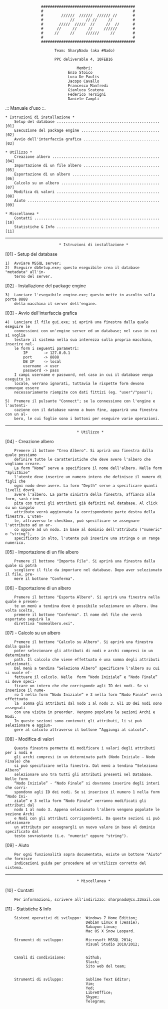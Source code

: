                             
                    ##########################################
                    #                                        #
                    #        //////  //////  ////// //       #
                    #            //     // //     //         #
                    #       /////  /////  //     //  //      #
                    #      //     //     //     //////       #
                    #     //     //     //////     //        #
                    #                                        #
                    ##########################################

                          Team: SharpNado (aka #Nado)

                          PPC deliverable 4, 10FEB16

                                    Membri:     
                                Enzo Stoico
                                Luca De Paulis
                                Jacopo Cavallo
                                Francesco Manfredi
                                Gianluca Scatena
                                Federico Tersigni
                                Daniele Campli

 
 .:: Manuale d'uso ::.

    * Istruzioni di installazione *
        Setup del database .............................................. [01]
        Esecuzione del package engine ................................... [02]
        Avvio dell'interfaccia grafica .................................. [03]

    * Utilizzo *
        Creazione albero ................................................ [04]
        Importazione di un file albero .................................. [05]
        Esportazione di un albero ....................................... [06]
        Calcolo su un albero ............................................ [07]
        Modifica di valori .............................................. [08]
        Aiuto ........................................................... [09]

    * Miscellanea *
        Contatti ........................................................ [10]
        Statistiche & Info .............................................. [11]


-------------------------------------------------------------------------------------

                            * Istruzioni di installazione *


[01] - Setup del database

    1)  Avviare MSSQL server;
    2)  Eseguire dbSetup.exe; questo eseguibile crea il database "metadata" all'in-
        terno del server.



[02] - Installazione del package engine

    3)  Lanciare l'eseguibile engine.exe; questo mette in ascolto sulla porta 8888
        della macchina il server dell'engine.



[03] - Avvio dell'interfaccia grafica

    4)  Lanciare il file gui.exe; si aprirà una finestra dalla quale eseguire le
        connessioni con un'engine server ed un database; nel caso in cui si voglia
        testare il sistema nella sua interezza sulla propria macchina, inserire nel-
        le form i seguenti parametri:
            IP       -> 127.0.0.1
            port     -> 8888
            DB IP    -> local
            username -> user
            password -> pass
        I campi username e password, nel caso in cui il database venga eseguito in
        locale, verrano ignorati, tuttavia le rispette form devono comunque essere
        necessariamente riempite con dati fittizi (eg. "user"/"pass");
        
    5)  Premere il pulsante "Connect"; se la connessione con l'engine e l'autenti-
        cazione con il database vanno a buon fine, apparirà una finestra con un al-
        bero, le cui foglie sono i bottoni per eseguire varie operazioni.

-------------------------------------------------------------------------------------

                                    * Utilizzo *
                                    
[04] - Creazione albero
    
        Premere il bottone "Crea Albero". Si aprirà una finestra dalla quale possiamo
        definire tutte le caratteristiche che deve avere l'albero che vogliamo creare.
        La form “Nome” serve a specificare il nome dell'albero. Nella form "SplitSize"
        l'utente deve inserire un numero intero che definisce il numero di figli che 
        ogni nodo deve avere. La form "Depth" serve a specificare quanti livelli dovrà
        avere l'albero. La parte sinistra della finestra, affianco alle form, sarà riem-
        pita con tutti gli attributi già definiti nel database. Al click su un singolo
        attributo verrà aggiornata la corrispondente parte destra della finestra. L'uten-
        te, attraverso le checkbox, può specificare se assegnare l'attributo ad un ar-
        co oppure ad un nodo. In base al dominio dell'attributo ("numeric" o "string"),
        specificato in alto, l'utente può inserire una stringa o un range numerico.


[05] - Importazione di un file albero
        
        Premere il bottone "Importa File". Si aprirà una finestra dalla quale si potrà
        scegliere il file da importare nel database. Dopo aver selezionato il file, pre-
        mere il bottone "Conferma".


[06] - Esportazione di un albero
        
        Premere il bottone "Esporta Albero". Si aprirà una finestra nella quale è presen-
        te un menù a tendina dove è possibile selezionare un albero. Una volta scelto,
        premere il bottone "Conferma". Il nome del file che verrà esportato seguirà la
        direttiva "nomealbero.exi".


[07] - Calcolo su un albero
        
        Premere il bottone "Calcolo su Albero". Si aprirà una finestra dalla quale
        poter selezionare gli attributi di nodi e archi compresi in un determinato
        path. Il calcolo che viene effettuato è una somma degli attributi selezionati.
        Dal menù a tendina “Seleziona Albero” specificare l'albero su cui si vuole ef-
        fettuare il calcolo. Nelle  form “Nodo Iniziale” e “Nodo Finale” si deve speci-
        ficare un intero che che corrisponde agli ID dei nodi. Se si inserisce il nume-
        ro 1 nella form “Nodo Iniziale” e 3 nella form “Nodo Finale” verrà effettuata 
        la  somma gli attributi dal nodo 1 al nodo 3. Gli ID dei nodi sono assegnati 
        con una visita in preorder. Vengono popolate le sezioni Archi e Nodi.
        In queste sezioni sono contenuti gli attributi, li si può selezionare e aggiun-
        gere al calcolo attraverso il bottone “Aggiungi al calcolo”.


[08] - Modifica di valori

        Questa finestra permette di modificare i valori degli attributi per i nodi e 
        gli archi compresi in un determinato path (Nodo Iniziale – Nodo Finale) che 
        si può specificare nella finestra. Dal menù a tendina “Seleziona Albero” 
        selezionare uno tra tutti gli attributi presenti nel Database. Nelle form 
        “Nodo Iniziale” - “Nodo Finale” si dovranno inserire degli interi che corri-
        spondono agli ID dei nodi. Se si inserisce il numero 1 nella form “Nodo Ini-
        ziale” e 3 nella form “Nodo Finale” verranno modificati gli attributi dal 
        nodo 1 al nodo 3. Appena selezionato l'albero vengono popolate le sezione Archi
        e Nodi con gli attributi corrispondenti. Da queste sezioni si può selezionare
        un attributo per assegnargli un nuovo valore in base al dominio specificato dal
        testo sovrastante (i.e. "numeric" oppure "string").


[09] - Aiuto

        Per ogni funzionalità sopra documentata, esiste un bottone "Aiuto" che fornisce
        indicazioni guida per procedere ad un'utilizzo corretto del sistema.

-------------------------------------------------------------------------------------

                                    * Miscellanea *
[10] - Contatti
        
        Per informazioni, scrivere all'indirizzo: sharpnado@cx.33mail.com


[11] - Statistiche & Info
        
        Sistemi operativi di sviluppo:  Windows 7 Home Edition; 
                                        Debian Linux 8 (Jessie);
                                        Sabayon Linux; 
                                        Mac OS X Snow Leopard.

        Strumenti di sviluppo:          Microsoft MSSQL 2014;
                                        Visual Studio 2010/2012;
                                        

        Canali di condivisione:         Github;
                                        Slack;
                                        Sito web del team;
                                        
                                    
        Strumenti di sviluppo:          Sublime Text Editor;
                                        Vim;
                                        Yed;
                                        LibreOffice;
                                        Skype;
                                        Telegram;

